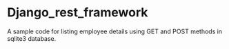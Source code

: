 # Django_rest_framework
A sample code for listing employee details using GET and POST methods in sqlite3 database.
